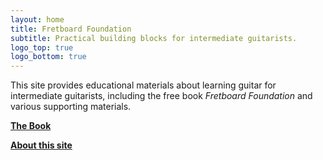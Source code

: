 ```yaml
---
layout: home
title: Fretboard Foundation
subtitle: Practical building blocks for intermediate guitarists.
logo_top: true
logo_bottom: true
---
```


This site provides educational materials about learning guitar for intermediate guitarists,
including the free book *Fretboard Foundation* and various supporting materials.

<div class="font-larger" markdown="block">

**[The Book](book.html)**

**[About this site](about.html)**

</div>
